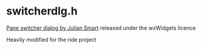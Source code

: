 # switcherdlg.h
[Pane switcher dialog by Julian Smart](http://www.kirix.com/forums/viewtopic.php?f=16&t=528&start=0&st=0&sk=t&sd=a) released under the wxWidgets licence

Heavily modified for the ride project
